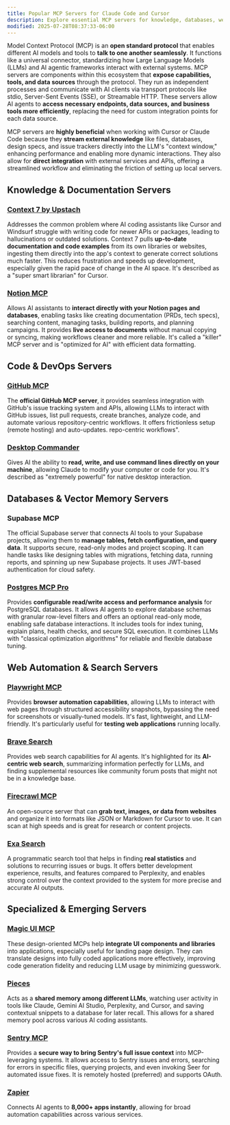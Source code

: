 ```yaml
---
title: Popular MCP Servers for Claude Code and Cursor
description: Explore essential MCP servers for knowledge, databases, web automation, and specialized development tasks.
modified: 2025-07-28T08:37:33-06:00
---
```


Model Context Protocol (MCP) is an **open standard protocol** that enables different AI models and tools to **talk to one another seamlessly**. It functions like a universal connector, standardizing how Large Language Models (LLMs) and AI agentic frameworks interact with external systems. MCP servers are components within this ecosystem that **expose capabilities, tools, and data sources** through the protocol. They run as independent processes and communicate with AI clients via transport protocols like stdio, Server-Sent Events (SSE), or Streamable HTTP. These servers allow AI agents to **access necessary endpoints, data sources, and business tools more efficiently**, replacing the need for custom integration points for each data source.

MCP servers are **highly beneficial** when working with Cursor or Claude Code because they **stream external knowledge** like files, databases, design specs, and issue trackers directly into the LLM's "context window," enhancing performance and enabling more dynamic interactions. They also allow for **direct integration** with external services and APIs, offering a streamlined workflow and eliminating the friction of setting up local servers.

## Knowledge & Documentation Servers

### [Context 7 by Upstach](https://github.com/upstash/context7)

Addresses the common problem where AI coding assistants like Cursor and Windsurf struggle with writing code for newer APIs or packages, leading to hallucinations or outdated solutions. Context 7 pulls **up-to-date documentation and code examples** from its own libraries or websites, ingesting them directly into the app's context to generate correct solutions much faster. This reduces frustration and speeds up development, especially given the rapid pace of change in the AI space. It's described as a "super smart librarian" for Cursor.

### [Notion MCP](https://developers.notion.com/docs/mcp)

Allows AI assistants to **interact directly with your Notion pages and databases**, enabling tasks like creating documentation (PRDs, tech specs), searching content, managing tasks, building reports, and planning campaigns. It provides **live access to documents** without manual copying or syncing, making workflows cleaner and more reliable. It's called a "killer" MCP server and is "optimized for AI" with efficient data formatting.

## Code & DevOps Servers

### [GitHub MCP](https://github.com/github/github-mcp-server)

The **official GitHub MCP server**, it provides seamless integration with GitHub's issue tracking system and APIs, allowing LLMs to interact with GitHub issues, list pull requests, create branches, analyze code, and automate various repository-centric workflows. It offers frictionless setup (remote hosting) and auto-updates.
repo-centric workflows".

### [Desktop Commander](https://desktopcommander.app/)

Gives AI the ability to **read, write, and use command lines directly on your machine**, allowing Claude to modify your computer or code for you. It's described as "extremely powerful" for native desktop interaction.

## Databases & Vector Memory Servers

### Supabase MCP

The official Supabase server that connects AI tools to your Supabase projects, allowing them to **manage tables, fetch configuration, and query data**. It supports secure, read-only modes and project scoping. It can handle tasks like designing tables with migrations, fetching data, running reports, and spinning up new Supabase projects. It uses JWT-based authentication for cloud safety.

### [Postgres MCP Pro](https://github.com/crystaldba/postgres-mcp)

Provides **configurable read/write access and performance analysis** for PostgreSQL databases. It allows AI agents to explore database schemas with granular row-level filters and offers an optional read-only mode, enabling safe database interactions. It includes tools for index tuning, explain plans, health checks, and secure SQL execution. It combines LLMs with "classical optimization algorithms" for reliable and flexible database tuning.

## Web Automation & Search Servers

### [Playwright MCP](https://github.com/microsoft/playwright-mcp)

Provides **browser automation capabilities**, allowing LLMs to interact with web pages through structured accessibility snapshots, bypassing the need for screenshots or visually-tuned models. It's fast, lightweight, and LLM-friendly. It's particularly useful for **testing web applications** running locally.

### [Brave Search](https://brave.com/search/api/guides/use-with-claude-desktop-with-mcp/)

Provides web search capabilities for AI agents. It's highlighted for its **AI-centric web search**, summarizing information perfectly for LLMs, and finding supplemental resources like community forum posts that might not be in a knowledge base.

### [Firecrawl MCP](https://www.firecrawl.dev/mcp)

An open-source server that can **grab text, images, or data from websites** and organize it into formats like JSON or Markdown for Cursor to use. It can scan at high speeds and is great for research or content projects.

### [Exa Search](https://docs.exa.ai/examples/exa-mcp)

A programmatic search tool that helps in finding **real statistics** and solutions to recurring issues or bugs. It offers better development experience, results, and features compared to Perplexity, and enables strong control over the context provided to the system for more precise and accurate AI outputs.

## Specialized & Emerging Servers

### [Magic UI MCP](https://magicui.design/docs/mcp)

These design-oriented MCPs help **integrate UI components and libraries** into applications, especially useful for landing page design. They can translate designs into fully coded applications more effectively, improving code generation fidelity and reducing LLM usage by minimizing guesswork.

### [Pieces](https://pieces.app/features/mcp)

Acts as a **shared memory among different LLMs**, watching user activity in tools like Claude, Gemini AI Studio, Perplexity, and Cursor, and saving contextual snippets to a database for later recall. This allows for a shared memory pool across various AI coding assistants.

### [Sentry MCP](https://docs.sentry.io/product/sentry-mcp/)

Provides a **secure way to bring Sentry's full issue context** into MCP-leveraging systems. It allows access to Sentry issues and errors, searching for errors in specific files, querying projects, and even invoking Seer for automated issue fixes. It is remotely hosted (preferred) and supports OAuth.

### [Zapier](https://zapier.com/mcp)

Connects AI agents to **8,000+ apps instantly**, allowing for broad automation capabilities across various services.
